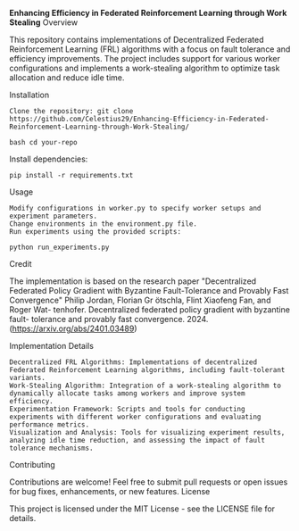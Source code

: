 __Enhancing Efficiency in Federated Reinforcement Learning through Work Stealing__
Overview

This repository contains implementations of Decentralized Federated Reinforcement Learning (FRL) algorithms with a focus on fault tolerance and efficiency improvements. The project includes support for various worker configurations and implements a work-stealing algorithm to optimize task allocation and reduce idle time.

Installation

    Clone the repository: git clone https://github.com/Celestius29/Enhancing-Efficiency-in-Federated-Reinforcement-Learning-through-Work-Stealing/

    bash cd your-repo



Install dependencies:

    pip install -r requirements.txt

Usage

    Modify configurations in worker.py to specify worker setups and experiment parameters.
    Change environments in the environment.py file.
    Run experiments using the provided scripts:

    python run_experiments.py

Credit

The implementation is based on the research paper "Decentralized Federated Policy Gradient with Byzantine
Fault-Tolerance and Provably Fast Convergence"
Philip Jordan, Florian Gr ̈otschla, Flint Xiaofeng Fan, and Roger Wat-
tenhofer. Decentralized federated policy gradient with byzantine fault-
tolerance and provably fast convergence. 2024.(https://arxiv.org/abs/2401.03489)


Implementation Details

    Decentralized FRL Algorithms: Implementations of decentralized Federated Reinforcement Learning algorithms, including fault-tolerant variants.
    Work-Stealing Algorithm: Integration of a work-stealing algorithm to dynamically allocate tasks among workers and improve system efficiency.
    Experimentation Framework: Scripts and tools for conducting experiments with different worker configurations and evaluating performance metrics.
    Visualization and Analysis: Tools for visualizing experiment results, analyzing idle time reduction, and assessing the impact of fault tolerance mechanisms.

Contributing

Contributions are welcome! Feel free to submit pull requests or open issues for bug fixes, enhancements, or new features.
License

This project is licensed under the MIT License - see the LICENSE file for details.
